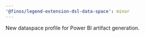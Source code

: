 ```yaml
---
'@finos/legend-extension-dsl-data-space': minor
---
```


New dataspace profile for Power BI artifact generation.

